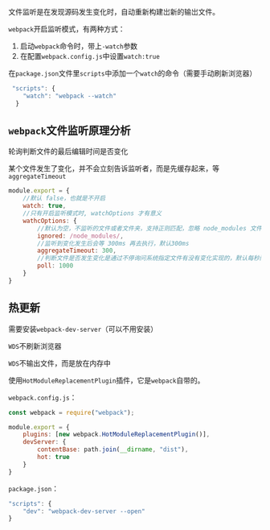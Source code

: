 文件监听是在发现源码发生变化时，自动重新构建岀新的输岀文件。

`webpack`开启监听模式，有两种方式：
1. 启动`webpack`命令时，带上`-watch`参数
2. 在配置`webpack.config.js`中设置`watch:true`

在`package.json`文件里`scripts`中添加一个`watch`的命令（需要手动刷新浏览器）

```js
 "scripts": {
    "watch": "webpack --watch"
  }
```

## `webpack`文件监听原理分析

轮询判断文件的最后编辑时间是否变化

某个文件发生了变化，并不会立刻告诉监听者，而是先缓存起来，等`aggregateTimeout`

```js
module.export = {
    //默认 false，也就是不开启
    watch: true,
    //只有开启监听模式时, watchOptions 才有意义
    wathcOptions: {
        //默认为空，不监听的文件或者文件夹，支持正则匹配，忽略 node_modules 文件监听的性能会有所提升
        ignored: /node_modules/,
        //监听到变化发生后会等 300ms 再去执行，默认300ms
        aggregateTimeout: 300,
        //判断文件是否发生变化是通过不停询问系统指定文件有没有变化实现的，默认每秒问 1000 次
        poll: 1000
    }
}
```

## 热更新

需要安装`webpack-dev-server`（可以不用安装）

`WDS`不刷新浏览器

`WDS`不输出文件，而是放在内存中

使用`HotModuleReplacementPlugin`插件，它是`webpack`自带的。

`webpack.config.js`：

```js
const webpack = require("webpack");

module.export = {
    plugins: [new webpack.HotModuleReplacementPlugin()],  
    devServer: {
        contentBase: path.join(__dirname, "dist"),
        hot: true
    }
}
```

`package.json`：

```js
"scripts": {
    "dev": "webpack-dev-server --open"
}
```